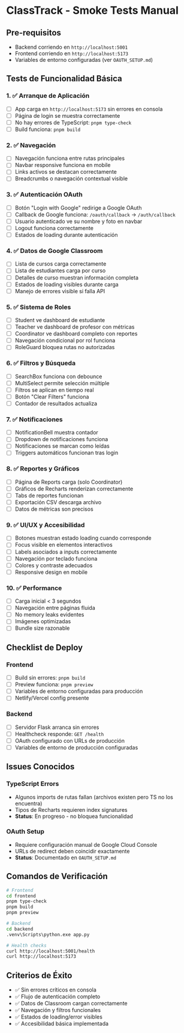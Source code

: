 # ClassTrack - Smoke Tests Manual

## Pre-requisitos
- Backend corriendo en `http://localhost:5001`
- Frontend corriendo en `http://localhost:5173`
- Variables de entorno configuradas (ver `OAUTH_SETUP.md`)

## Tests de Funcionalidad Básica

### 1. ✅ Arranque de Aplicación
- [ ] App carga en `http://localhost:5173` sin errores en consola
- [ ] Página de login se muestra correctamente
- [ ] No hay errores de TypeScript: `pnpm type-check`
- [ ] Build funciona: `pnpm build`

### 2. ✅ Navegación
- [ ] Navegación funciona entre rutas principales
- [ ] Navbar responsive funciona en mobile
- [ ] Links activos se destacan correctamente
- [ ] Breadcrumbs o navegación contextual visible

### 3. ✅ Autenticación OAuth
- [ ] Botón "Login with Google" redirige a Google OAuth
- [ ] Callback de Google funciona: `/oauth/callback` → `/auth/callback`
- [ ] Usuario autenticado ve su nombre y foto en navbar
- [ ] Logout funciona correctamente
- [ ] Estados de loading durante autenticación

### 4. ✅ Datos de Google Classroom
- [ ] Lista de cursos carga correctamente
- [ ] Lista de estudiantes carga por curso
- [ ] Detalles de curso muestran información completa
- [ ] Estados de loading visibles durante carga
- [ ] Manejo de errores visible si falla API

### 5. ✅ Sistema de Roles
- [ ] Student ve dashboard de estudiante
- [ ] Teacher ve dashboard de profesor con métricas
- [ ] Coordinator ve dashboard completo con reportes
- [ ] Navegación condicional por rol funciona
- [ ] RoleGuard bloquea rutas no autorizadas

### 6. ✅ Filtros y Búsqueda
- [ ] SearchBox funciona con debounce
- [ ] MultiSelect permite selección múltiple
- [ ] Filtros se aplican en tiempo real
- [ ] Botón "Clear Filters" funciona
- [ ] Contador de resultados actualiza

### 7. ✅ Notificaciones
- [ ] NotificationBell muestra contador
- [ ] Dropdown de notificaciones funciona
- [ ] Notificaciones se marcan como leídas
- [ ] Triggers automáticos funcionan tras login

### 8. ✅ Reportes y Gráficos
- [ ] Página de Reports carga (solo Coordinator)
- [ ] Gráficos de Recharts renderizan correctamente
- [ ] Tabs de reportes funcionan
- [ ] Exportación CSV descarga archivo
- [ ] Datos de métricas son precisos

### 9. ✅ UI/UX y Accesibilidad
- [ ] Botones muestran estado loading cuando corresponde
- [ ] Focus visible en elementos interactivos
- [ ] Labels asociados a inputs correctamente
- [ ] Navegación por teclado funciona
- [ ] Colores y contraste adecuados
- [ ] Responsive design en mobile

### 10. ✅ Performance
- [ ] Carga inicial < 3 segundos
- [ ] Navegación entre páginas fluida
- [ ] No memory leaks evidentes
- [ ] Imágenes optimizadas
- [ ] Bundle size razonable

## Checklist de Deploy

### Frontend
- [ ] Build sin errores: `pnpm build`
- [ ] Preview funciona: `pnpm preview`
- [ ] Variables de entorno configuradas para producción
- [ ] Netlify/Vercel config presente

### Backend
- [ ] Servidor Flask arranca sin errores
- [ ] Healthcheck responde: `GET /health`
- [ ] OAuth configurado con URLs de producción
- [ ] Variables de entorno de producción configuradas

## Issues Conocidos

### TypeScript Errors
- Algunos imports de rutas fallan (archivos existen pero TS no los encuentra)
- Tipos de Recharts requieren index signatures
- **Status**: En progreso - no bloquea funcionalidad

### OAuth Setup
- Requiere configuración manual de Google Cloud Console
- URLs de redirect deben coincidir exactamente
- **Status**: Documentado en `OAUTH_SETUP.md`

## Comandos de Verificación

```bash
# Frontend
cd frontend
pnpm type-check
pnpm build
pnpm preview

# Backend
cd backend
.venv\Scripts\python.exe app.py

# Health checks
curl http://localhost:5001/health
curl http://localhost:5173
```

## Criterios de Éxito
- ✅ Sin errores críticos en consola
- ✅ Flujo de autenticación completo
- ✅ Datos de Classroom cargan correctamente  
- ✅ Navegación y filtros funcionales
- ✅ Estados de loading/error visibles
- ✅ Accesibilidad básica implementada
